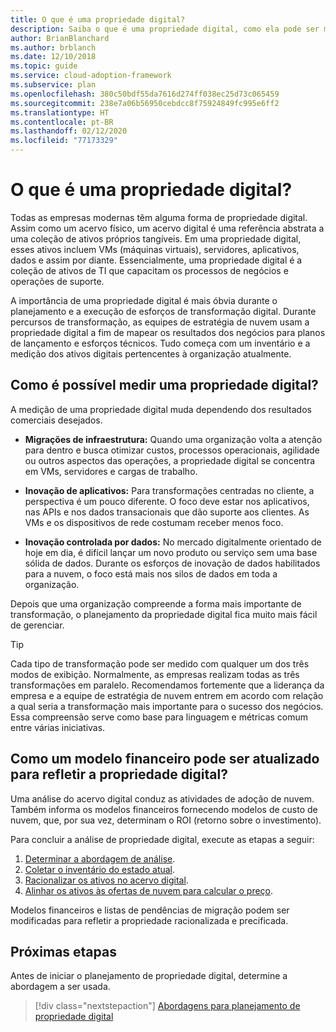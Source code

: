 ```yaml
---
title: O que é uma propriedade digital?
description: Saiba o que é uma propriedade digital, como ela pode ser medida e como atualizar um modelo financeiro para refletir a sua propriedade digital.
author: BrianBlanchard
ms.author: brblanch
ms.date: 12/10/2018
ms.topic: guide
ms.service: cloud-adoption-framework
ms.subservice: plan
ms.openlocfilehash: 380c50bdf55da7616d274ff038ec25d73c065459
ms.sourcegitcommit: 238e7a06b56950cebdcc8f75924849fc995e6ff2
ms.translationtype: HT
ms.contentlocale: pt-BR
ms.lasthandoff: 02/12/2020
ms.locfileid: "77173329"
---
```

<!-- markdownlint-disable MD026 -->

# <a name="what-is-a-digital-estate"></a>O que é uma propriedade digital?

Todas as empresas modernas têm alguma forma de propriedade digital. Assim como um acervo físico, um acervo digital é uma referência abstrata a uma coleção de ativos próprios tangíveis. Em uma propriedade digital, esses ativos incluem VMs (máquinas virtuais), servidores, aplicativos, dados e assim por diante. Essencialmente, uma propriedade digital é a coleção de ativos de TI que capacitam os processos de negócios e operações de suporte.

A importância de uma propriedade digital é mais óbvia durante o planejamento e a execução de esforços de transformação digital. Durante percursos de transformação, as equipes de estratégia de nuvem usam a propriedade digital a fim de mapear os resultados dos negócios para planos de lançamento e esforços técnicos. Tudo começa com um inventário e a medição dos ativos digitais pertencentes à organização atualmente.

## <a name="how-can-a-digital-estate-be-measured"></a>Como é possível medir uma propriedade digital?

A medição de uma propriedade digital muda dependendo dos resultados comerciais desejados.

- **Migrações de infraestrutura:** Quando uma organização volta a atenção para dentro e busca otimizar custos, processos operacionais, agilidade ou outros aspectos das operações, a propriedade digital se concentra em VMs, servidores e cargas de trabalho.

- **Inovação de aplicativos:** Para transformações centradas no cliente, a perspectiva é um pouco diferente. O foco deve estar nos aplicativos, nas APIs e nos dados transacionais que dão suporte aos clientes. As VMs e os dispositivos de rede costumam receber menos foco.

- **Inovação controlada por dados:** No mercado digitalmente orientado de hoje em dia, é difícil lançar um novo produto ou serviço sem uma base sólida de dados. Durante os esforços de inovação de dados habilitados para a nuvem, o foco está mais nos silos de dados em toda a organização.

Depois que uma organização compreende a forma mais importante de transformação, o planejamento da propriedade digital fica muito mais fácil de gerenciar.

> [!TIP]
> Cada tipo de transformação pode ser medido com qualquer um dos três modos de exibição. Normalmente, as empresas realizam todas as três transformações em paralelo. Recomendamos fortemente que a liderança da empresa e a equipe de estratégia de nuvem entrem em acordo com relação a qual seria a transformação mais importante para o sucesso dos negócios. Essa compreensão serve como base para linguagem e métricas comum entre várias iniciativas.

## <a name="how-can-a-financial-model-be-updated-to-reflect-the-digital-estate"></a>Como um modelo financeiro pode ser atualizado para refletir a propriedade digital?

Uma análise do acervo digital conduz as atividades de adoção de nuvem. Também informa os modelos financeiros fornecendo modelos de custo de nuvem, que, por sua vez, determinam o ROI (retorno sobre o investimento).

Para concluir a análise de propriedade digital, execute as etapas a seguir:

1. [Determinar a abordagem de análise](./approach.md).
1. [Coletar o inventário do estado atual](./inventory.md).
1. [Racionalizar os ativos no acervo digital](./rationalize.md).
1. [Alinhar os ativos às ofertas de nuvem para calcular o preço](./calculate.md).

Modelos financeiros e listas de pendências de migração podem ser modificadas para refletir a propriedade racionalizada e precificada.

## <a name="next-steps"></a>Próximas etapas

Antes de iniciar o planejamento de propriedade digital, determine a abordagem a ser usada.

> [!div class="nextstepaction"]
> [Abordagens para planejamento de propriedade digital](./approach.md)
